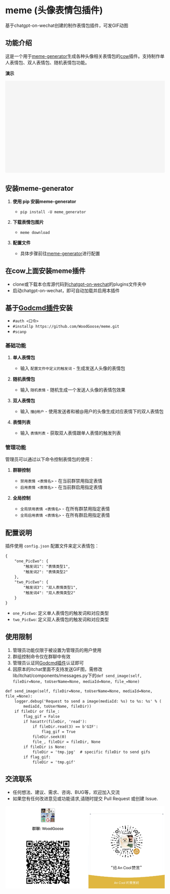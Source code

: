 # meme (头像表情包插件)
基于chatgpt-on-wechat创建的制作表情包插件，可发GIF动图

## 功能介绍

这是一个用于[meme-generator](https://github.com/MeetWq/meme-generator)生成各种头像相关表情包的[cow](https://github.com/zhayujie/chatgpt-on-wechat)插件。支持制作单人表情包、双人表情包、随机表情包功能。

**演示**

![表情演示](images/演示.gif)

## 安装meme-generator

1. **使用 pip 安装meme-generator**

   - `pip install -U meme_generator`

2. **下载表情包图片**

   - `meme download`

3. **配置文件**

   - 具体步骤前往[meme-generator](https://github.com/MeetWq/meme-generator/wiki/%E9%85%8D%E7%BD%AE%E6%96%87%E4%BB%B6)进行配置

## 在cow上面安装meme插件

- clone或下载本仓库源代码到[chatgpt-on-wechat](https://github.com/zhayujie/chatgpt-on-wechat)的plugins文件夹中
- 启动chatgpt-on-wechat，即可自动加载并启用本插件

## 基于[Godcmd插件](https://github.com/zhayujie/chatgpt-on-wechat/tree/master/plugins/godcmd)安装
- `#auth <口令>`
- `#installp https://github.com/WoodGoose/meme.git`
- `#scanp`

### 基础功能

1. **单人表情包**
   - 输入 `配置文件中定义的触发词` - 生成发送人头像的表情包

2. **随机表情包**
   - 输入 `随机表情` - 随机生成一个发送人头像的表情包效果

3. **双人表情包**
   - 输入 `撞@用户` - 使用发送者和被@用户的头像生成对应表情下的双人表情包
  
4. **表情列表**
   - 输入 `表情列表` - 获取双人表情跟单人表情的触发列表

### 管理功能

管理员可以通过以下命令控制表情包的使用：

1. **群聊控制**
   - `禁用表情 <表情名>` - 在当前群禁用指定表情
   - `启用表情 <表情名>` - 在当前群启用指定表情

2. **全局控制**
   - `全局禁用表情 <表情名>` - 在所有群禁用指定表情
   - `全局启用表情 <表情名>` - 在所有群启用指定表情
  
## 配置说明

插件使用 `config.json` 配置文件来定义表情包：

```
{
    "one_PicEwo": {
        "触发词1": "表情类型1",
        "触发词2": "表情类型2"
    },
    "two_PicEwo": {
        "触发词3": "双人表情类型1",
        "触发词4": "双人表情类型2"
    }
}
```

- `one_PicEwo`: 定义单人表情包的触发词和对应类型
- `two_PicEwo`: 定义双人表情包的触发词和对应类型

## 使用限制

1. 管理员功能仅限于被设置为管理员的用户使用
2. 群组控制命令仅在群聊中有效
3. 管理员认证同[Godcmd插件](https://github.com/zhayujie/chatgpt-on-wechat/tree/master/plugins/godcmd)认证即可
4. 因原本的itchat里面不支持发送GIF图，需修改lib/itchat/components/messages.py下的`def send_image(self, fileDir=None, toUserName=None, mediaId=None, file_=None)`

```
def send_image(self, fileDir=None, toUserName=None, mediaId=None, file_=None):
    logger.debug('Request to send a image(mediaId: %s) to %s: %s' % (
        mediaId, toUserName, fileDir))
    if fileDir or file_:
        flag_gif = False
        if hasattr(fileDir, 'read'):
            if fileDir.read(3) == b'GIF':
                flag_gif = True
            fileDir.seek(0)
            file_, fileDir = fileDir, None
        if fileDir is None:
            fileDir = 'tmp.jpg'  # specific fileDir to send gifs
        if flag_gif:
            fileDir = 'tmp.gif'
```

## 交流联系
- 任何想法、建议、需求、咨询、BUG等，欢迎加入交流
- 如果您有任何改进意见或功能请求,请随时提交 Pull Request 或创建 Issue.

![qr](images/qr.png)
